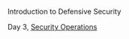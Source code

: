 
Introduction to Defensive Security 


Day 3, [Security Operations](https://github.com/RosanaFSS/TryHackMe/blob/Introduction-to-Cybersecurity-learning-path/Security%20Operations.md)
